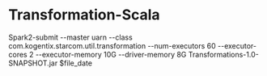 # Transformation-Scala


Spark2-submit --master uarn --class com.kogentix.starcom.util.transformation --num-executors 60 --executor-cores 2 --executor-memory 10G  --driver-memory 8G Transformations-1.0-SNAPSHOT.jar $file_date
